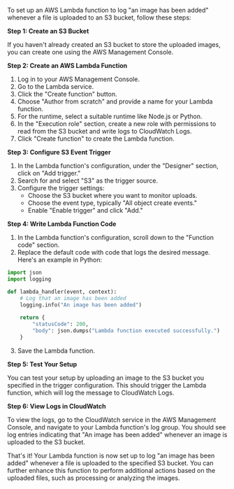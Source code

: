 To set up an AWS Lambda function to log "an image has been added" whenever a file is uploaded to an S3 bucket, follow these steps:

**Step 1: Create an S3 Bucket**

If you haven't already created an S3 bucket to store the uploaded images, you can create one using the AWS Management Console.

**Step 2: Create an AWS Lambda Function**

1. Log in to your AWS Management Console.
2. Go to the Lambda service.
3. Click the "Create function" button.
4. Choose "Author from scratch" and provide a name for your Lambda function.
5. For the runtime, select a suitable runtime like Node.js or Python.
6. In the "Execution role" section, create a new role with permissions to read from the S3 bucket and write logs to CloudWatch Logs.
7. Click "Create function" to create the Lambda function.

**Step 3: Configure S3 Event Trigger**

1. In the Lambda function's configuration, under the "Designer" section, click on "Add trigger."
2. Search for and select "S3" as the trigger source.
3. Configure the trigger settings:
   - Choose the S3 bucket where you want to monitor uploads.
   - Choose the event type, typically "All object create events."
   - Enable "Enable trigger" and click "Add."

**Step 4: Write Lambda Function Code**

1. In the Lambda function's configuration, scroll down to the "Function code" section.
2. Replace the default code with code that logs the desired message. Here's an example in Python:

```python
import json
import logging

def lambda_handler(event, context):
    # Log that an image has been added
    logging.info("An image has been added")
    
    return {
        "statusCode": 200,
        "body": json.dumps("Lambda function executed successfully.")
    }
```

3. Save the Lambda function.

**Step 5: Test Your Setup**

You can test your setup by uploading an image to the S3 bucket you specified in the trigger configuration. This should trigger the Lambda function, which will log the message to CloudWatch Logs.

**Step 6: View Logs in CloudWatch**

To view the logs, go to the CloudWatch service in the AWS Management Console, and navigate to your Lambda function's log group. You should see log entries indicating that "An image has been added" whenever an image is uploaded to the S3 bucket.

That's it! Your Lambda function is now set up to log "an image has been added" whenever a file is uploaded to the specified S3 bucket. You can further enhance this function to perform additional actions based on the uploaded files, such as processing or analyzing the images.
